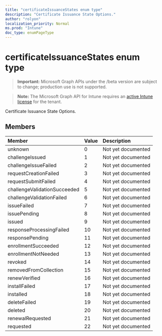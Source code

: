 ```yaml
---
title: "certificateIssuanceStates enum type"
description: "Certificate Issuance State Options."
author: "rolyon"
localization_priority: Normal
ms.prod: "Intune"
doc_type: enumPageType
---
```


# certificateIssuanceStates enum type

> **Important:** Microsoft Graph APIs under the /beta version are subject to change; production use is not supported.

> **Note:** The Microsoft Graph API for Intune requires an [active Intune license](https://go.microsoft.com/fwlink/?linkid=839381) for the tenant.

Certificate Issuance State Options.

## Members
|Member|Value|Description|
|:---|:---|:---|
|unknown|0|Not yet documented|
|challengeIssued|1|Not yet documented|
|challengeIssueFailed|2|Not yet documented|
|requestCreationFailed|3|Not yet documented|
|requestSubmitFailed|4|Not yet documented|
|challengeValidationSucceeded|5|Not yet documented|
|challengeValidationFailed|6|Not yet documented|
|issueFailed|7|Not yet documented|
|issuePending|8|Not yet documented|
|issued|9|Not yet documented|
|responseProcessingFailed|10|Not yet documented|
|responsePending|11|Not yet documented|
|enrollmentSucceeded|12|Not yet documented|
|enrollmentNotNeeded|13|Not yet documented|
|revoked|14|Not yet documented|
|removedFromCollection|15|Not yet documented|
|renewVerified|16|Not yet documented|
|installFailed|17|Not yet documented|
|installed|18|Not yet documented|
|deleteFailed|19|Not yet documented|
|deleted|20|Not yet documented|
|renewalRequested|21|Not yet documented|
|requested|22|Not yet documented|





